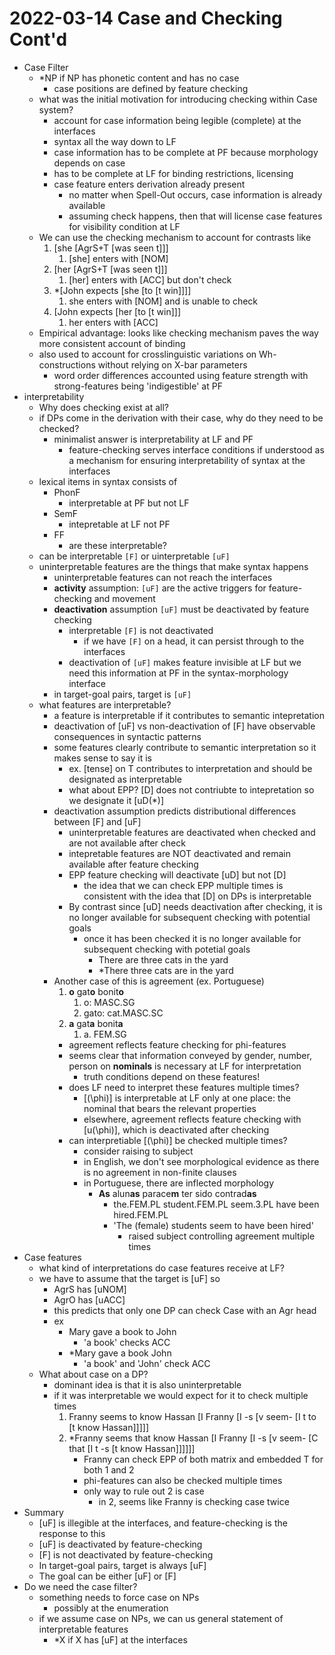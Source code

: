 # 2022-03-14 Case and Checking Cont'd

* Case Filter
  * \*NP if NP has phonetic content and has no case
    * case positions are defined by feature checking
  * what was the initial motivation for introducing checking within Case system?
    * account for case information being legible (complete) at the interfaces
    * syntax all the way down to LF
    * case information has to be complete at PF because morphology depends on case
    * has to be complete at LF for binding restrictions, licensing
    * case feature enters derivation already present
      * no matter when Spell-Out occurs, case information is already available
      * assuming check happens, then that will license case features for visibility condition at LF
  * We can use the checking mechanism to account for contrasts like
    1. [she [AgrS+T [was seen t]]] 
       1. [she] enters with [NOM]
    2. [her [AgrS+T [was seen t]]]
       1. [her] enters with [ACC] but don't check
    3. \*[John expects [she [to [t win]]]]
       1. she enters with [NOM] and is unable to check
    4. [John expects [her [to [t win]]]
       1. her enters with [ACC]
  * Empirical advantage: looks like checking mechanism paves the way more consistent account of binding
  * also used to account for crosslinguistic variations on Wh-constructions without relying on X-bar parameters
    * word order differences accounted using feature strength with strong-features being 'indigestible' at PF
* interpretability
  * Why does checking exist at all?
  * if DPs come in the derivation with their case, why do they need to be checked?
    * minimalist answer is interpretability at LF and PF
      * feature-checking serves interface conditions if understood as a mechanism for ensuring interpretability of syntax at the interfaces
  * lexical items in syntax consists of
    * PhonF
      * interpretable at PF but not LF
    * SemF
      * intepretable at LF not PF
    * FF
      * are these interpretable?
  * can be interpretable `[F]` or uinterpretable `[uF]`
  * uninterpretable features are the things that make syntax happens
    * uninterpretable features can not reach the interfaces
    * **activity** assumption: `[uF]` are the active triggers for feature-checking and movement
    * **deactivation** assumption `[uF]` must be deactivated by feature checking 
      * interpretable `[F]` is not deactivated
        * if we have `[F]` on a head, it can persist through to the interfaces
      * deactivation of `[uF]` makes feature invisible at LF but we need this information at PF in the syntax-morphology interface
    * in target-goal pairs, target is `[uF]`
  * what features are interpretable?
    * a feature is interpretable if it contributes to semantic intepretation
    * deactivation of [uF] vs non-deactivation of [F] have observable consequences in syntactic patterns
    * some features clearly contribute to semantic interpretation so it makes sense to say it is
      * ex. [tense] on T contributes to interpretation and should be designated as interpretable
      * what about EPP? [D] does not contriubte to intepretation so we designate it [uD(*)]
    * deactivation assumption predicts distributional differences between [F] and [uF]
      * uninterpretable features are deactivated when checked and are not available after check
      * intepretable features are NOT deactivated and remain available after feature checking
      * EPP feature checking will deactivate [uD] but not [D]
        * the idea that we can check EPP multiple times is consistent with the idea that [D] on DPs is interpretable
      * By contrast since [uD] needs deactivation after checking, it is no longer available for subsequent checking with potential goals
        * once it has been checked it is no longer available for subsequent checking with potetial goals
          * There are three cats in the yard
          * \*There three cats are in the yard
    * Another case of this is agreement (ex. Portuguese)
      1. **o** gat**o** bonit**o**
         1. o: MASC.SG 
         2. gato: cat.MASC.SC
      2. **a** gat**a** bonit**a** 
         1. a. FEM.SG
      * agreement reflects feature checking for phi-features
      * seems clear that information conveyed by gender, number, person on **nominals** is necessary at LF for interpretation
        * truth conditions depend on these features!
      * does LF need to interpret these features multiple times?
        * [\(\phi\)] is interpretable at LF only at one place: the nominal that bears the relevant properties
        * elsewhere, agreement reflects feature checking with [u\(\phi\)], which is deactivated after checking
      * can interpretiable [\(\phi\)] be checked multiple times?
        * consider raising to subject
        * in English, we don't see morphological evidence as there is no agreement in non-finite clauses
        * in Portuguese, there are inflected morphology
          * **As** alun**as** parace**m** ter sido contrad**as**
            * the.FEM.PL student.FEM.PL seem.3.PL have been hired.FEM.PL
            * 'The (female) students seem to have been hired'
              * raised subject controlling agreement multiple times
* Case features
  * what kind of interpretations do case features receive at LF?
  * we have to assume that the target is [uF] so
    * AgrS has [uNOM]
    * AgrO has [uACC]
    * this predicts that only one DP can check Case with an Agr head
    * ex
      * Mary gave a book to John 
        * 'a book' checks ACC
      * \*Mary gave a book John
        * 'a book' and 'John' check ACC
  * What about case on a DP?
    * dominant idea is that it is also uninterpretable
    * if it was interpretable we would expect for it to check multiple times
      1. Franny seems to know Hassan
         [I Franny [I -s [v seem- [I t to [t know Hassan]]]]]
      2. \*Franny seems that know Hassan
         [I Franny [I -s [v seem- [C that [I t -s [t know Hassan]]]]]]
         * Franny can check EPP of both matrix and embedded T for both 1 and 2
         * phi-features can also be checked multiple times
         * only way to rule out 2 is case
           * in 2, seems like Franny is checking case twice
* Summary
  * [uF] is illegible at the interfaces, and feature-checking is the response to this
  * [uF] is deactivated by feature-checking
  * [F] is not deactivated by feature-checking
  * In target-goal pairs, target is always [uF]
  * The goal can be either [uF] or [F]
* Do we need the case filter?
  * something needs to force case on NPs
    * possibly at the enumeration
  * if we assume case on NPs, we can us general statement of interpretable features
    * \*X if X has [uF] at the interfaces